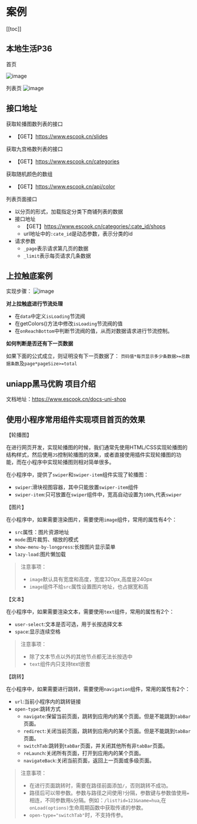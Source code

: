 # 案例

[[toc]]


## 本地生活P36

首页

![image](/imgs/applet/wx/wx91.png)


列表页
![image](/imgs/applet/wx/wx117.png)

## 接口地址

获取轮播图数列表的接口
- 【GET】https://www.escook.cn/slides

获取九宫格数列表的接口
- 【GET】https://www.escook.cn/categories

获取随机颜色的数组
- 【GET】https://www.escook.cn/api/color

列表页面接口
- 以分页的形式，加载指定分类下商铺列表的数据
- 接口地址
  - 【GET】https://www.escook.cn/categories/:cate_id/shops
  - url地址中的`:cate_id`是动态参数，表示分类的id
- 请求参数
  - `_page`表示请求第几页的数据
  - `_limit`表示每页请求几条数据




## 上拉触底案例

实现步骤：
![image](/imgs/applet/wx/wx107.png)


**对上拉触底进行节流处理**
- 在`data`中定义`isLoading`节流阀
- 在getColors()方法中修改`isLoading`节流阀的值
- 在`onReachBottom`中判断节流阀的值，从而对数据请求进行节流控制。


**如何判断是否还有下一页数据**

如果下面的公式成立，则证明没有下一页数据了：
`页码值*每页显示多少条数据>=总数据条数`及`page*pageSize>=total`


## uniapp黑马优购 项目介绍

文档地址：https://www.escook.cn/docs-uni-shop


## 使用小程序常用组件实现项目首页的效果

【轮播图】

在进行网页开发，实现轮播图的时候，我们通常先使用HTML/CSS实现轮播图的结构样式，然后使用`JS`控制轮播图的效果，或者直接使用插件实现轮播图的功能，而在小程序中实现轮播图则相对简单很多。

在小程序中，提供了`swiper`和`swiper-item`组件实现了轮播图：
- `swiper`:滑块视图容器，其中只能放置`swiper-item`组件
- `swiper-item`:只可放置在`swiper`组件中，宽高自动设置为`100%`,代表`swiper`



【图片】

在小程序中，如果需要渲染图片，需要使用`image`组件，常用的属性有4个：
- `src`属性：图片资源地址
- `mode`:图片裁剪、缩放的模式
- `show-menu-by-longpress`:长按图片显示菜单
- `lazy-load`:图片懒加载

> 注意事项：
> - `image`默认具有宽度和高度，宽度320px,高度是240px
> - `image`组件不给`src`属性设置图片地址，也占据宽和高



【文本】

在小程序中，如果需要渲染文本，需要使用`text`组件，常用的属性有2个：
- `user-select`:文本是否可选，用于长按选择文本
- `space`:显示连续空格

> 注意事项：
> - 除了文本节点以外的其他节点都无法长按选中
> - `text`组件内只支持text嵌套




【跳转】

在小程序中，如果需要进行跳转，需要使用`navigation`组件，常用的属性有2个：
- `url`:当前小程序内的跳转链接
- `open-type`:跳转方式
  - `navigate`:保留当前页面，跳转到应用内的某个页面。但是不能跳到`tabBar`页面。
  - `redirect`:关闭当前页面，跳转到应用内的某个页面。但是不能跳到`tabBar`页面。
  - `switchTab`:跳转到`tabBar`页面，并关闭其他所有非`tabBar`页面。
  - `reLaunch`:关闭所有页面，打开到应用内的某个页面。
  - `navigateBack`:关闭当前页面，返回上一页面或多级页面。

> 注意事项：
> - 在进行页面跳转时，需要在路径前面添加`/`，否则跳转不成功。
> - 路径后可以带参数。参数与路径之间使用`?`分隔，参数键与参数值使用`=`相连，不同参数用`&`分隔。例如：`/list?id=123&name=hua`,在`onLoad(options)`生命周期函数中获取传递的参数。
> - `open-type="switchTab"`时，不支持传参。